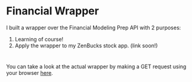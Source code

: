# Financial Wrapper

I built a wrapper over the Financial Modeling Prep API with 2 purposes:
1. Learning of course!
2. Apply the wrapper to my ZenBucks stock app. (link soon!)
#
You can take a look at the actual wrapper by making a GET request using your browser [here](https://billowing-tree-gge03.cloud.serverless.com/data/historical/GME/2020-11-01/2021-12-04).

